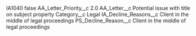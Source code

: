 <?xml version="1.0" encoding="UTF-8"?>
<CustomMetadata xmlns="http://soap.sforce.com/2006/04/metadata" xmlns:xsi="http://www.w3.org/2001/XMLSchema-instance" xmlns:xsd="http://www.w3.org/2001/XMLSchema">
    <label>IA1040</label>
    <protected>false</protected>
    <values>
        <field>AA_Letter_Priority__c</field>
        <value xsi:type="xsd:double">2.0</value>
    </values>
    <values>
        <field>AA_Letter__c</field>
        <value xsi:type="xsd:string">Potential issue with title on subject property</value>
    </values>
    <values>
        <field>Category__c</field>
        <value xsi:type="xsd:string">Legal</value>
    </values>
    <values>
        <field>IA_Decline_Reasons__c</field>
        <value xsi:type="xsd:string">Client in the middle of legal proceedings</value>
    </values>
    <values>
        <field>PS_Decline_Reason__c</field>
        <value xsi:type="xsd:string">Client in the middle of legal proceedings</value>
    </values>
</CustomMetadata>
